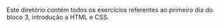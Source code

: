 Este diretório contém todos os exercícios referentes ao primeiro dia do bloco 3, introdução a HTML e CSS.
